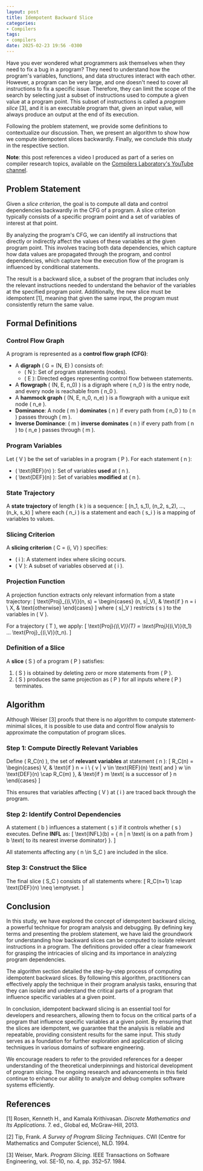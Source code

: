 ```yaml
---
layout: post
title: Idempotent Backward Slice
categories:
- Compilers
tags:
- compilers
date: 2025-02-23 19:56 -0300
---
```

Have you ever wondered what programmers ask themselves when they need to fix a bug in a program? They need to understand how the program's variables, functions, and data structures interact with each other. However, a program can be very large, and one doesn't need to cover all instructions to fix a specific issue. Therefore, they can limit the scope of the search by selecting just a subset of instructions used to compute a given value at a program point. This subset of instructions is called a *program slice* [3], and it is an executable program that, given an input value, will always produce an output at the end of its execution.

Following the problem statement, we provide some definitions to contextualize our discussion. Then, we present an algorithm to show how we compute idempotent slices backwardly. Finally, we conclude this study in the respective section.

**Note**: this post references a video I produced as part of a series on compiler research topics, available on the [Compilers Laboratory's YouTube channel](https://www.youtube.com/@compilerslab).

## Problem Statement

Given a *slice criterion*, the goal is to compute all data and control dependencies backwardly in the CFG of a program. A slice criterion typically consists of a specific program point and a set of variables of interest at that point.

By analyzing the program's CFG, we can identify all instructions that directly or indirectly affect the values of these variables at the given program point. This involves tracing both data dependencies, which capture how data values are propagated through the program, and control dependencies, which capture how the execution flow of the program is influenced by conditional statements.

The result is a backward slice, a subset of the program that includes only the relevant instructions needed to understand the behavior of the variables at the specified program point. Additionally, the new slice must be idempotent [1], meaning that given the same input, the program must consistently return the same value.

## Formal Definitions

### Control Flow Graph
A program is represented as a **control flow graph (CFG)**:

- A **digraph** \( G = (N, E) \) consists of:
  - \( N \): Set of program statements (nodes).
  - \( E \): Directed edges representing control flow between statements.
- A **flowgraph** \( (N, E, n_0) \) is a digraph where \( n_0 \) is the entry node, and every node is reachable from \( n_0 \).
- A **hammock graph** \( (N, E, n_0, n_e) \) is a flowgraph with a unique exit node \( n_e \).
- **Dominance**: A node \( m \) **dominates** \( n \) if every path from \( n_0 \) to \( n \) passes through \( m \).
- **Inverse Dominance**: \( m \) **inverse dominates** \( n \) if every path from \( n \) to \( n_e \) passes through \( m \).

### Program Variables
Let \( V \) be the set of variables in a program \( P \). For each statement \( n \):

- \( \text{REF}(n) \): Set of variables **used** at \( n \).
- \( \text{DEF}(n) \): Set of variables **modified** at \( n \).

### State Trajectory
A **state trajectory** of length \( k \) is a sequence:
\[ (n_1, s_1), (n_2, s_2), ..., (n_k, s_k) \]
where each \( n_i \) is a statement and each \( s_i \) is a mapping of variables to values.

### Slicing Criterion
A **slicing criterion** \( C = (i, V) \) specifies:

- \( i \): A statement index where slicing occurs.
- \( V \): A subset of variables observed at \( i \).

### Projection Function
A projection function extracts only relevant information from a state trajectory:
\[ \text{Proj}_{(i,V)}(n, s) = \begin{cases} (n, s|_V), & \text{if } n = i \\ X, & \text{otherwise} \end{cases} \]
where \( s|_V \) restricts \( s \) to the variables in \( V \).

For a trajectory \( T \), we apply:
\[ \text{Proj}_{(i,V)}(T) = \text{Proj}_{(i,V)}(t_1) ... \text{Proj}_{(i,V)}(t_n). \]

### Definition of a Slice
A **slice** \( S \) of a program \( P \) satisfies:
1. \( S \) is obtained by deleting zero or more statements from \( P \).
2. \( S \) produces the same projection as \( P \) for all inputs where \( P \) terminates.

## Algorithm

Although Weiser [3] proofs that there is no algorithm to compute statement-minimal slices, it is possible to use data and control flow analysis to approximate the computation of program slices.

### Step 1: Compute Directly Relevant Variables
Define \( R_C(n) \), the set of **relevant variables** at statement \( n \):
\[ R_C(n) = \begin{cases} V, & \text{if } n = i \\ \{ v | v \in \text{REF}(n) \text{ and } w \in \text{DEF}(n) \cap R_C(m) \}, & \text{if } m \text{ is a successor of } n \end{cases} \]

This ensures that variables affecting \( V \) at \( i \) are traced back through the program.

### Step 2: Identify Control Dependencies
A statement \( b \) influences a statement \( s \) if it controls whether \( s \) executes. Define **INFL** as:
\[ \text{INFL}(b) = \{ n | n \text{ is on a path from } b \text{ to its nearest inverse dominator} \}. \]

All statements affecting any \( n \in S_C \) are included in the slice.

### Step 3: Construct the Slice
The final slice \( S_C \) consists of all statements where:
\[ R_C(n+1) \cap \text{DEF}(n) \neq \emptyset. \]

## Conclusion

In this study, we have explored the concept of idempotent backward slicing, a powerful technique for program analysis and debugging. By defining key terms and presenting the problem statement, we have laid the groundwork for understanding how backward slices can be computed to isolate relevant instructions in a program. The definitions provided offer a clear framework for grasping the intricacies of slicing and its importance in analyzing program dependencies.

The algorithm section detailed the step-by-step process of computing idempotent backward slices. By following this algorithm, practitioners can effectively apply the technique in their program analysis tasks, ensuring that they can isolate and understand the critical parts of a program that influence specific variables at a given point.

In conclusion, idempotent backward slicing is an essential tool for developers and researchers, allowing them to focus on the critical parts of a program that influence specific variables at a given point. By ensuring that the slices are idempotent, we guarantee that the analysis is reliable and repeatable, providing consistent results for the same input. This study serves as a foundation for further exploration and application of slicing techniques in various domains of software engineering.

We encourage readers to refer to the provided references for a deeper understanding of the theoretical underpinnings and historical development of program slicing. The ongoing research and advancements in this field continue to enhance our ability to analyze and debug complex software systems efficiently.

## References

[1] Rosen, Kenneth H., and Kamala Krithivasan. *Discrete Mathematics and Its Applications*. 7. ed., Global ed, McGraw-Hill, 2013.

[2] Tip, Frank. *A Survey of Program Slicing Techniques*. CWI (Centre for Mathematics and Computer Science), NLD. 1994.

[3] Weiser, Mark. *Program Slicing*. IEEE Transactions on Software Engineering, vol. SE-10, no. 4, pp. 352–57. 1984.
